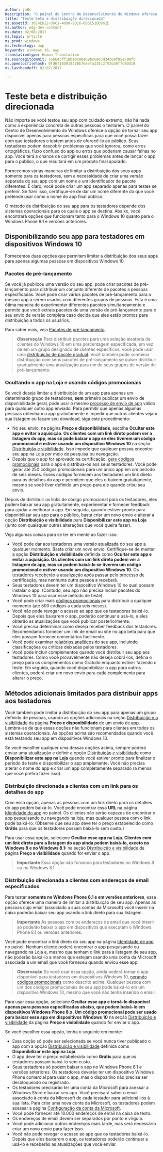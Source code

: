 ```yaml
---
author: jnHs
Description: "O painel do Centro de Desenvolvimento do Windows oferece a opção de tornar seu app disponível apenas para pessoas específicas para que você possa fazer com que testadores o testem antes de oferecê-lo ao público."
title: "Teste beta e distribuição direcionada"
ms.assetid: 38E4ED22-D6C1-40D8-9B16-6B3E51BD962E
ms.author: wdg-dev-content
ms.date: 02/08/2017
ms.topic: article
ms.prod: windows
ms.technology: uwp
keywords: windows 10, uwp
translationtype: Human Translation
ms.sourcegitcommit: c6b64cff1bbebc8ba69bc6e03d34b69f85e798fc
ms.openlocfilehash: 0fd6f16b019326b7deefa110c2f65b30ffd83d10
ms.lasthandoff: 02/07/2017

---
```


# <a name="beta-testing-and-targeted-distribution"></a>Teste beta e distribuição direcionada


Não importa se você testou seu app com cuidado extremo, não há nada como a experiência concreta de outras pessoas o testarem. O painel do Centro de Desenvolvimento do Windows oferece a opção de tornar seu app disponível apenas para pessoas específicas para que você possa fazer com que testadores o testem antes de oferecê-lo ao público. Seus testadores podem descobrir problemas que você ignorou, como erros ortográficos, fluxo confuso do app ou erros que poderiam causar falhas no app. Você terá a chance de corrigir esses problemas antes de lançar o app para o público, o que resultará em um produto final apurado.

Fornecemos várias maneiras de limitar a distribuição dos seus apps somente para os testadores, sem a necessidade de criar uma versão separada do seu app com um nome e um identificador de pacote diferentes. É claro, você pode criar um app separado apenas para testes se preferir. Se fizer isso, certifique-se de dar um nome diferente do que você pretende usar como o nome do app final público.

O método de distribuição do seu app para os testadores depende dos sistemas operacionais para os quais o app se destina. Abaixo, você encontrará opções que funcionam tanto para o Windows 10 quanto para o Windows Phone 8.1 e versões anteriores.

## <a name="making-your-app-available-to-testers-on-windows-10-devices"></a>Disponibilizando seu app para testadores em dispositivos Windows 10

Fornecemos duas opções que permitem limitar a distribuição dos seus apps para apenas algumas pessoas em dispositivos Windows 10.

### <a name="package-flights"></a>Pacotes de pré-lançamento

Se você já publicou uma versão do seu app, pode criar pacotes de pré-lançamento para distribuir um conjunto diferente de pacotes a pessoas especificadas. Você pode criar vários pacotes de pré-lançamento para o mesmo app a serem usados com diferentes grupos de pessoas. Esta é uma ótima maneira de experimentar diferentes pacotes simultaneamente e permite que você extraia pacotes de uma versão de pré-lançamento para o seu envio de versão completa caso decida que eles estão prontos para distribuição a todos os usuários.

Para saber mais, veja [Pacotes de pré-lançamento](package-flights.md).

> **Observação** Para distribuir pacotes para uma seleção aleatória de clientes do Windows 10 em uma porcentagem especificada, em vez de em um grupo designado de clientes específicos, você pode usar uma [distribuição de pacote gradual](gradual-package-rollout.md). Você também pode combinar distribuição com seus pacotes de pré-lançamento se quiser distribuir gradualmente uma atualização para um de seus grupos de versão de pré-lançamento.

### <a name="hiding-the-app-in-the-store-and-using-promotional-codes"></a>Ocultando o app na Loja e usando códigos promocionais

Se você deseja limitar a distribuição de um app para apenas um determinado grupo de testadores, **sem** primeiro publicar um envio de disponibilidade geral, pode usar o mesmo [processo de envio de app](app-submissions.md) válido para qualquer outro app enviado. Para permitir que apenas algumas pessoas obtenham o app gratuitamente e impedir que outros clientes vejam sua listagem ou façam seu download, siga este procedimento:

-   No seu envio, na página **Preço e disponibilidade**, escolha **Ocultar este app e evitar a aquisição. Os clientes com um link direto podem ver a listagem do app, mas só pode baixar o app se eles tiverem um código promocional e estiver usando um dispositivo Windows 10** na seção [Distribuição e visibilidade](set-app-pricing-and-availability.md#distribution-and-visibility). Isso impede que qualquer pessoa encontre seu app na Loja por meio de pesquisa ou navegação.
-   Depois que o app for aprovado na certificação, [gere códigos promocionais](generate-promotional-codes.md) para o app e distribua-os aos seus testadores. Você pode gerar até 250 códigos promocionais para um único app em um período de seis meses. Esses códigos fornecem aos testadores um link direto para os detalhes do app e permitem que eles o baixem gratuitamente, mesmo se você tiver definido um preço para ele quando criou seu envio.

Depois de distribuir os links de código promocional para os testadores, eles podem baixar seu app gratuitamente, experimentar e fornecer feedback para ajudar a melhorar o app. Em seguida, quando estiver pronto para disponibilizar seu app para o público, basta criar um novo envio e alterar a opção **Distribuição e visibilidade** para **Disponibilizar este app na Loja** (junto com quaisquer outras alterações que você queira fazer).

Veja algumas coisas para se ter em mente ao fazer isso:

-   Você pode dar aos testadores uma versão atualizada do seu app a qualquer momento. Basta criar um novo envio. Certifique-se de manter a opção **Distribuição e visibilidade** definida como **Ocultar este app e evitar a aquisição. Os clientes com um link direto podem ver a listagem do app, mas só podem baixá-lo se tiverem um código promocional e estiver usando um dispositivo Windows 10**. Os testadores receberão a atualização após passar pelo processo de certificação, mas nenhuma outra pessoa a receberá.
-   Seus testadores devem ter um dispositivo Windows 10 no qual possam instalar o app. (Contudo, seu app não precisa incluir pacotes do Windows 10 para usar esse método de teste).
-   Você pode criar mais [códigos promocionais](generate-promotional-codes.md) para distribuir a qualquer momento (até 500 códigos a cada seis meses).
-   Você não pode revogar o acesso ao app que os testadores baixá-lo. Depois que eles baixarem o app, poderão continuar a usá-lo, e eles obterão as atualizações que você publicar posteriormente.
-   Você precisa determinar como deseja receber feedback dos testadores. Recomendamos fornecer um link de email ou site no app beta para que eles possam fornecer comentários facilmente.
-   Você pode examinar [relatórios analíticos](analytics.md) do seu app, incluindo classificações ou críticas deixadas pelos testadores.
-   Você pode incluir complementos quando você distribuir seu app aos testadores. Como você provavelmente não deseja cobrá-los, defina o preço para os complementos como Gratuito enquanto estiver fazendo o teste. Em seguida, quando você disponibilizar o app para outros clientes, poderá criar um novo envio para cada complemento para alterar o preço.

## <a name="other-methods-for-distributing-apps-to-testers"></a>Métodos adicionais limitados para distribuir apps aos testadores

Você também pode limitar a distribuição do seu app para apenas um grupo definido de pessoas, usando as opções adicionais na seção [Distribuição e a visibilidade](set-app-pricing-and-availability.md#distribution-and-visibility) da página **Preço e disponibilidade** de um envio de app. Lembre-se de que essas opções não funcionam para clientes em todos os sistemas operacionais. As opções acima são recomendadas quando você está testando seu app em dispositivos Windows 10.

Se você escolher qualquer uma dessas opções acima, sempre poderá enviar uma atualização e definir a opção [Distribuição e visibilidade](set-app-pricing-and-availability.md#distribution-and-visibility) como **Disponibilizar este app na Loja** quando você estiver pronto para finalizar o período de teste e disponibilizar o app amplamente. Você não precisa alterar o nome do app e criar um app completamente separado (a menos que você prefira fazer isso).

### <a name="targeted-distribution-to-customers-with-a-link-to-your-apps-listing"></a>Distribuição direcionada a clientes com um link para os detalhes do app

Com essa opção, apenas as pessoas com um link direto para os detalhes do app podem baixá-lo. Você pode encontrar essa **URL** na página [Identidade do app](view-app-identity-details.md) no painel. Os clientes não serão capazes de encontrar o app pesquisando ou navegando na loja, mas qualquer pessoa com o link pode baixá-lo. (Observe que seu app deve ter o preço estabelecido como **Grátis** para que os testadores possam baixá-lo sem custo.)

Para usar essa opção, selecione **Ocultar esse app na Loja. Clientes com um link direto para a listagem do app ainda podem baixá-lo, exceto no Windows 8 e no Windows 8.1:** na seção [Distribuição e visibilidade](set-app-pricing-and-availability.md#distribution-and-visibility) da página **Preço e visibilidade** quando for enviar o app.

> **Importante**  Essa opção não funciona para testadores no Windows 8 ou no Windows 8.1.

### <a name="targeted-distribution-to-customers-with-specified-email-addresses"></a>Distribuição direcionada a clientes com endereços de email especificados

Para testar **somente no Windows Phone 8.1 e em versões anteriores**, essa opção oferece uma maneira de limitar a distribuição de seu app. Apenas as pessoas cujo email (associado a suas contas da Microsoft) você inserir na caixa poderão baixar seu app usando o link direto para sua listagem.

> **Importante**  As pessoas com os endereços de email que você inserir só poderão baixar o app em dispositivos que executam o Windows Phone 8.1 ou versões anteriores.
 
Você pode encontrar o link direto do seu app na página [Identidade de app](view-app-identity-details.md) no painel. Nenhum cliente poderá encontrar o app pesquisando ou navegando na Loja e, mesmo que tenham o link para a listagem de seu app, não poderão baixá-lo a menos que estejam usando uma conta da Microsoft associada a um email que você forneceu quando enviou esse app.

> **Observação**  Se você usar essa opção, ainda poderá tornar o app disponível para testadores em dispositivos Windows 10, [gerando códigos promocionais](generate-promotional-codes.md) como descrito acima. Qualquer pessoa com um dos códigos promocionais de seu app pode baixá-lo em um dispositivo Windows 10, mesmo que você não tenha inserido o email.

Para usar essa opção, selecione **Ocultar esse app e torná-lo disponível apenas para pessoas especificadas abaixo, que podem baixá-lo em dispositivos Windows Phone 8.x. Um código promocional pode ser usado para baixar esse app em dispositivos Windows 10** na seção [Distribuição e visibilidade](set-app-pricing-and-availability.md#distribution-and-visibility) da página **Preço e visibilidade** quando for enviar o app.

Se você escolher essa opção, tenha o seguinte em mente:

-   Essa opção só pode ser selecionada se você nunca tiver publicado o app com a opção [Distribuição e visibilidade](set-app-pricing-and-availability.md#distribution-and-visibility) definida como **Disponibilizar este app na Loja**.
-   O app deve ter o preço estabelecido como **Grátis** para que os testadores possam baixá-lo sem custo.
-   Seus testadores só podem baixar o app no Windows Phone 8.1 e versões anteriores. Os testadores deverão ter um dispositivo Windows Phone comercial para usar o app, mas o dispositivo não precisa ser desbloqueado ou registrado.
-   Os testadores precisarão ter uma conta da Microsoft para acessar a Windows Store e baixar seu app. Você precisará saber o email associado à conta da Microsoft de cada testador para adicioná-los à sua lista. Para criar uma nova conta da Microsoft, os testadores podem acessar a página [Configuração da conta da Microsoft](http://go.microsoft.com/fwlink/p/?LinkId=618945).
-   Você pode fornecer até 10.000 endereços de email na caixa de texto.
-   Os endereços de email devem ser separados por ponto e vírgula.
-   Você pode adicionar outros endereços mais tarde, mas será necessário criar um novo envio para fazer isso.
-   Você não pode revogar o acesso ao app que os testadores baixá-lo. Depois que eles baixarem o app, os testadores poderão continuar a usá-lo e receberão as atualizações que você enviar.


